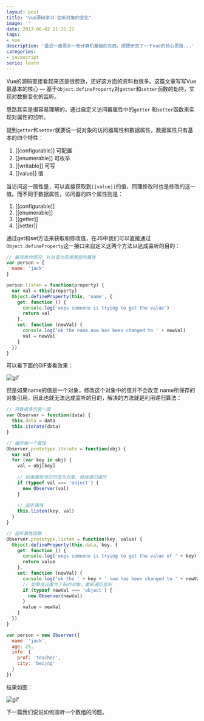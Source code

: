 ```yaml
---
layout: post
title: "Vue源码学习-监听对象的变化"
image: ''
date: 2017-06-02 11:15:27
tags:
- vue 
description: '最近一直恶补一些计算机基础的东西，顺便研究了一下vue的核心思路...'
categories:
- javascript
serie: learn
---
```


Vue的源码直接看起来还是很费劲，还好这方面的资料也很多。这篇文章写写Vue最基本的核心 — 基于`Object.defineProperty`对`getter`和`setter`函数的劫持，实现对数据变化的监听。

思路其实是很容易理解的，通过自定义访问器属性中的`getter` 和`setter`函数来实现对属性的监听。

提到`getter`和`setter`就要说一说对象的访问器属性和数据属性，数据属性只有基本的四个特性：

1. [[configurable]] 可配置
2. [[enumerable]] 可枚举
3. [[writable]] 可写
4. [[value]] 值

当访问这一属性是，可以直接获取到`[[value]]`的值，同理修改时也是修改的这一值。而不同于数据属性，访问器的四个属性则是：

1. [[configurable]]
2. [[enumerable]]
3. [[getter]]
4. [[setter]]

通过get和set方法来获取和修改值，在JS中我们可以直接通过`Object.defineProperty`这一接口来自定义这两个方法以达成监听的目的：

```javascript
// 最简单的情况，针对值为简单类型的属性
var person = {
  name: 'jack'
}

person.listen = function(property) {
  var val = this[property]
  Object.defineProperty(this, 'name', {
    get: function () {
      console.log('oops someone is trying to get the value')
      return val
    },
    set: function (newVal) {
      console.log('ok the name now has been changed to ' + newVal)
      val = newVal
    }
  })
}
```

可以看下面的GIF查看效果：

![gif]({{site.url}}/assets/images/2017-06-03-Vue源码学习-监听对象和数组的变化/1.gif)

但是如果name的值是一个对象，修改这个对象中的值并不会改变 name所保存的对象引用，因此也就无法达成监听的目的，解决的方法就是利用递归算法：

```javascript
// 将数据多包装一层
var Observer = function(data) {
  this.data = data
  this.iterate(data)
}

// 遍历每一个属性
Observer.prototype.iterate = function(obj) {
  var val
  for (var key in obj) {
    val = obj[key]
	
    // 如果属性对应的值为对象，继续递归遍历
    if (typeof val === 'object') {
      new Observer(val)
    }
	
    // 监听属性
    this.listen(key, val)
  }
}

// 监听属性函数
Observer.prototype.listen = function(key, value) {
  Object.defineProperty(this.data, key, {
    get: function () {
      console.log('oops someone is trying to get the value of ' + key)
      return value
    },
    set: function (newVal) {
      console.log('ok the ' + key + ' now has been changed to ' + newVal)
      // 如果值设置为了新的对象，重新遍历监听
      if (typeof newVal === 'object') {
        new Observer(newVal)
      }
      value = newVal
    }
  })
}

var person = new Observer({
  name: 'jack',
  age: 25,
  info: {
    prof: 'teacher',
    city: 'beijng'
  }
})
```

结果如图：

![gif]({{site.url}}/assets/images/2017-06-03-Vue源码学习-监听对象和数组的变化/2.gif)

下一篇我们说说如何监听一个数组的问题。